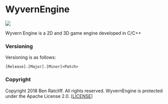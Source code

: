 # WyvernEngine

[![](https://ci.appveyor.com/api/projects/status/32r7s2skrgm9ubva?svg=true)](https://ci.appveyor.com/api/projects/status/32r7s2skrgm9ubva?svg=true)

Wyvern Engine is a 2D and 3D game engine developed in C/C++

### Versioning

Versioning is as follows:

    [Release].[Major].[Minor]<Patch>


### Copyright

Copyright 2018 Ben Ratcliff. All rights reserved.
WyvernEngine is protected under the Apache License 2.0. [[LICENSE](LICENSE)]
